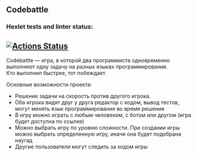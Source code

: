 ## Codebattle
### Hexlet tests and linter status:
[![Actions Status](https://github.com/dinzhev/qa-engineer-project-85/actions/workflows/hexlet-check.yml/badge.svg)](https://github.com/dinzhev/qa-engineer-project-85/actions)
--
Codebattle — игра, в которой два программиста одновременно выполняют одну задачу на разных языках программирования.  
Кто выполнил быстрее, тот побеждает.  

Основные возможности проекта:

- Решение задачи на скорость против другого игрока.
- Оба игрока видят друг у друга редактор с кодом, вывод тестов, могут менять язык программирования во время решения
- В игру можно играть с любым человеком, с ботом или другом (игра будет доступна по ссылке)
- Можно выбрать игру по уровню сложности. При создании игры можно выбрать определенную игру, иначе она будет подобрана наугад
- Другие пользователи могут следить за ходом игры
